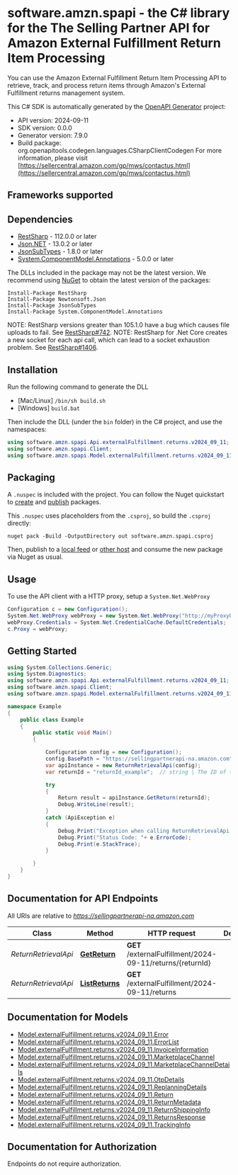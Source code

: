# software.amzn.spapi - the C# library for the The Selling Partner API for Amazon External Fulfillment Return Item Processing

You can use the Amazon External Fulfillment Return Item Processing API to retrieve, track, and process return items through Amazon's External Fulfillment returns management system.

This C# SDK is automatically generated by the [OpenAPI Generator](https://openapi-generator.tech) project:

- API version: 2024-09-11
- SDK version: 0.0.0
- Generator version: 7.9.0
- Build package: org.openapitools.codegen.languages.CSharpClientCodegen
    For more information, please visit [https://sellercentral.amazon.com/gp/mws/contactus.html](https://sellercentral.amazon.com/gp/mws/contactus.html)

<a id="frameworks-supported"></a>
## Frameworks supported

<a id="dependencies"></a>
## Dependencies

- [RestSharp](https://www.nuget.org/packages/RestSharp) - 112.0.0 or later
- [Json.NET](https://www.nuget.org/packages/Newtonsoft.Json/) - 13.0.2 or later
- [JsonSubTypes](https://www.nuget.org/packages/JsonSubTypes/) - 1.8.0 or later
- [System.ComponentModel.Annotations](https://www.nuget.org/packages/System.ComponentModel.Annotations) - 5.0.0 or later

The DLLs included in the package may not be the latest version. We recommend using [NuGet](https://docs.nuget.org/consume/installing-nuget) to obtain the latest version of the packages:
```
Install-Package RestSharp
Install-Package Newtonsoft.Json
Install-Package JsonSubTypes
Install-Package System.ComponentModel.Annotations
```

NOTE: RestSharp versions greater than 105.1.0 have a bug which causes file uploads to fail. See [RestSharp#742](https://github.com/restsharp/RestSharp/issues/742).
NOTE: RestSharp for .Net Core creates a new socket for each api call, which can lead to a socket exhaustion problem. See [RestSharp#1406](https://github.com/restsharp/RestSharp/issues/1406).

<a id="installation"></a>
## Installation
Run the following command to generate the DLL
- [Mac/Linux] `/bin/sh build.sh`
- [Windows] `build.bat`

Then include the DLL (under the `bin` folder) in the C# project, and use the namespaces:
```csharp
using software.amzn.spapi.Api.externalFulfillment.returns.v2024_09_11;
using software.amzn.spapi.Client;
using software.amzn.spapi.Model.externalFulfillment.returns.v2024_09_11;
```
<a id="packaging"></a>
## Packaging

A `.nuspec` is included with the project. You can follow the Nuget quickstart to [create](https://docs.microsoft.com/en-us/nuget/quickstart/create-and-publish-a-package#create-the-package) and [publish](https://docs.microsoft.com/en-us/nuget/quickstart/create-and-publish-a-package#publish-the-package) packages.

This `.nuspec` uses placeholders from the `.csproj`, so build the `.csproj` directly:

```
nuget pack -Build -OutputDirectory out software.amzn.spapi.csproj
```

Then, publish to a [local feed](https://docs.microsoft.com/en-us/nuget/hosting-packages/local-feeds) or [other host](https://docs.microsoft.com/en-us/nuget/hosting-packages/overview) and consume the new package via Nuget as usual.

<a id="usage"></a>
## Usage

To use the API client with a HTTP proxy, setup a `System.Net.WebProxy`
```csharp
Configuration c = new Configuration();
System.Net.WebProxy webProxy = new System.Net.WebProxy("http://myProxyUrl:80/");
webProxy.Credentials = System.Net.CredentialCache.DefaultCredentials;
c.Proxy = webProxy;
```

<a id="getting-started"></a>
## Getting Started

```csharp
using System.Collections.Generic;
using System.Diagnostics;
using software.amzn.spapi.Api.externalFulfillment.returns.v2024_09_11;
using software.amzn.spapi.Client;
using software.amzn.spapi.Model.externalFulfillment.returns.v2024_09_11;

namespace Example
{
    public class Example
    {
        public static void Main()
        {

            Configuration config = new Configuration();
            config.BasePath = "https://sellingpartnerapi-na.amazon.com";
            var apiInstance = new ReturnRetrievalApi(config);
            var returnId = "returnId_example";  // string | The ID of the return item you want.

            try
            {
                Return result = apiInstance.GetReturn(returnId);
                Debug.WriteLine(result);
            }
            catch (ApiException e)
            {
                Debug.Print("Exception when calling ReturnRetrievalApi.GetReturn: " + e.Message );
                Debug.Print("Status Code: "+ e.ErrorCode);
                Debug.Print(e.StackTrace);
            }

        }
    }
}
```

<a id="documentation-for-api-endpoints"></a>
## Documentation for API Endpoints

All URIs are relative to *https://sellingpartnerapi-na.amazon.com*

Class | Method | HTTP request | Description
------------ | ------------- | ------------- | -------------
*ReturnRetrievalApi* | [**GetReturn**](docs/ReturnRetrievalApi.md#getreturn) | **GET** /externalFulfillment/2024-09-11/returns/{returnId} | 
*ReturnRetrievalApi* | [**ListReturns**](docs/ReturnRetrievalApi.md#listreturns) | **GET** /externalFulfillment/2024-09-11/returns | 


<a id="documentation-for-models"></a>
## Documentation for Models

 - [Model.externalFulfillment.returns.v2024_09_11.Error](docs/Error.md)
 - [Model.externalFulfillment.returns.v2024_09_11.ErrorList](docs/ErrorList.md)
 - [Model.externalFulfillment.returns.v2024_09_11.InvoiceInformation](docs/InvoiceInformation.md)
 - [Model.externalFulfillment.returns.v2024_09_11.MarketplaceChannel](docs/MarketplaceChannel.md)
 - [Model.externalFulfillment.returns.v2024_09_11.MarketplaceChannelDetails](docs/MarketplaceChannelDetails.md)
 - [Model.externalFulfillment.returns.v2024_09_11.OtpDetails](docs/OtpDetails.md)
 - [Model.externalFulfillment.returns.v2024_09_11.ReplanningDetails](docs/ReplanningDetails.md)
 - [Model.externalFulfillment.returns.v2024_09_11.Return](docs/Return.md)
 - [Model.externalFulfillment.returns.v2024_09_11.ReturnMetadata](docs/ReturnMetadata.md)
 - [Model.externalFulfillment.returns.v2024_09_11.ReturnShippingInfo](docs/ReturnShippingInfo.md)
 - [Model.externalFulfillment.returns.v2024_09_11.ReturnsResponse](docs/ReturnsResponse.md)
 - [Model.externalFulfillment.returns.v2024_09_11.TrackingInfo](docs/TrackingInfo.md)


<a id="documentation-for-authorization"></a>
## Documentation for Authorization

Endpoints do not require authorization.

